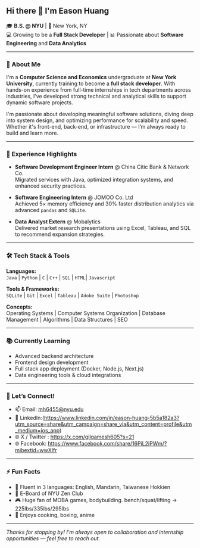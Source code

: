 ## Hi there 👋 I'm Eason Huang

🎓 **B.S. @ NYU** | 📍 New York, NY  
💻 Growing to be a **Full Stack Developer** | 📊 Passionate about **Software Engineering** and **Data Analytics**

---

### 🚀 About Me

I'm a **Computer Science and Economics** undergraduate at **New York University**, currently training to become a **full stack developer**. With hands-on experience from full-time internships in tech departments across industries, I’ve developed strong technical and analytical skills to support dynamic software projects.

I'm passionate about developing meaningful software solutions, diving deep into system design, and optimizing performance for scalability and speed. Whether it's front-end, back-end, or infrastructure — I’m always ready to build and learn more.

---

### 💼 Experience Highlights

- **Software Development Engineer Intern** @ China Citic Bank & Network Co.  
  Migrated services with Java, optimized integration systems, and enhanced security practices.

- **Software Engineering Intern** @ JOMOO Co. Ltd  
  Achieved 5× memory efficiency and 30% faster distribution analytics via advanced `pandas` and `SQLite`.

- **Data Analyst Extern** @ Mobalytics  
  Delivered market research presentations using Excel, Tableau, and SQL to recommend expansion strategies.

---

### 🛠️ Tech Stack & Tools

**Languages:**  
`Java` | `Python` | `C` | `C++` | `SQL` | `HTML`| `Javascript`

**Tools & Frameworks:**  
`SQLite` | `Git` | `Excel` | `Tableau` | `Adobe Suite` | `Photoshop`

**Concepts:**  
Operating Systems | Computer Systems Organization | Database Management | Algorithms | Data Structures | SEO

---

### 📚 Currently Learning

- Advanced backend architecture
- Frontend design development
- Full stack app deployment (Docker, Node.js, Next.js)
- Data engineering tools & cloud integrations

---

### 💬 Let’s Connect!

- 📫 Email: [mh6455@nyu.edu](mailto:mh6455@nyu.edu)
- 💼 LinkedIn:(https://www.linkedin.com/in/eason-huang-5b5a182a3?utm_source=share&utm_campaign=share_via&utm_content=profile&utm_medium=ios_app)
- 🌐 X / Twitter : https://x.com/gilgamesh605?s=21
- 🌐 Facebook: https://www.facebook.com/share/16PiL2iPWm/?mibextid=wwXIfr

---

### ⚡ Fun Facts

- 🧠 Fluent in 3 languages: English, Mandarin, Taiwanese Hokkien
- 💼 E-Board of NYU Zen Club
- 🎮 Huge fan of MOBA games, bodybuilding. bench/squat/lifting -> 225lbs/335lbs/295lbs
- 🍜 Enjoys cooking, boxing, anime

---

_Thanks for stopping by! I'm always open to collaboration and internship opportunities — feel free to reach out._

